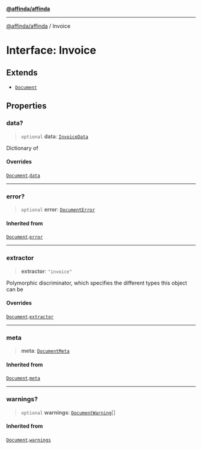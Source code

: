 [**@affinda/affinda**](../README.md)

***

[@affinda/affinda](../globals.md) / Invoice

# Interface: Invoice

## Extends

- [`Document`](Document.md)

## Properties

### data?

> `optional` **data**: [`InvoiceData`](InvoiceData.md)

Dictionary of <any>

#### Overrides

[`Document`](Document.md).[`data`](Document.md#data)

***

### error?

> `optional` **error**: [`DocumentError`](DocumentError.md)

#### Inherited from

[`Document`](Document.md).[`error`](Document.md#error)

***

### extractor

> **extractor**: `"invoice"`

Polymorphic discriminator, which specifies the different types this object can be

#### Overrides

[`Document`](Document.md).[`extractor`](Document.md#extractor)

***

### meta

> **meta**: [`DocumentMeta`](DocumentMeta.md)

#### Inherited from

[`Document`](Document.md).[`meta`](Document.md#meta)

***

### warnings?

> `optional` **warnings**: [`DocumentWarning`](DocumentWarning.md)[]

#### Inherited from

[`Document`](Document.md).[`warnings`](Document.md#warnings)
